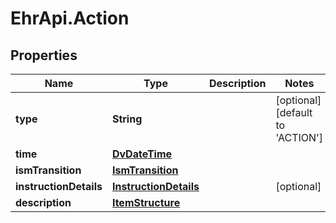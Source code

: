 # EhrApi.Action

## Properties
Name | Type | Description | Notes
------------ | ------------- | ------------- | -------------
**type** | **String** |  | [optional] [default to &#x27;ACTION&#x27;]
**time** | [**DvDateTime**](DvDateTime.md) |  | 
**ismTransition** | [**IsmTransition**](IsmTransition.md) |  | 
**instructionDetails** | [**InstructionDetails**](InstructionDetails.md) |  | [optional] 
**description** | [**ItemStructure**](ItemStructure.md) |  | 

